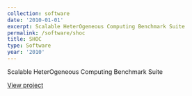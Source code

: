```yaml
---
collection: software
date: '2010-01-01'
excerpt: Scalable HeterOgeneous Computing Benchmark Suite
permalink: /software/shoc
title: SHOC
type: Software
year: '2010'
---
```


Scalable HeterOgeneous Computing Benchmark Suite

[View project](https://github.com/vetter/shoc)
